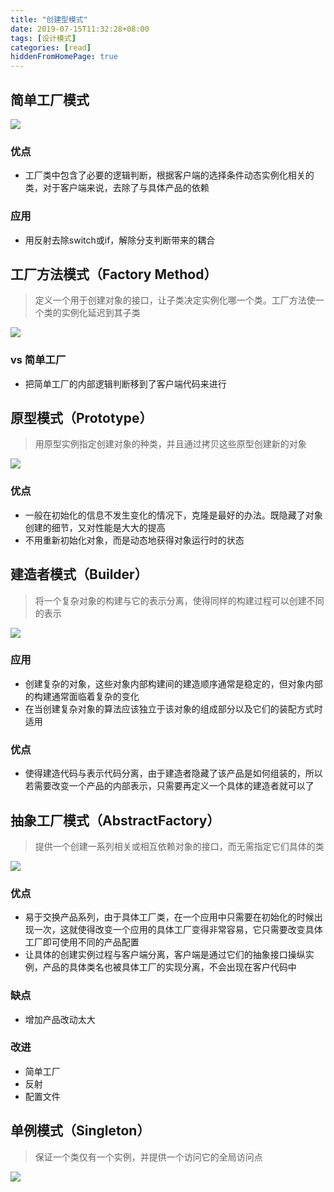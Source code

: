 ```yaml
---
title: "创建型模式"
date: 2019-07-15T11:32:28+08:00
tags: [设计模式]
categories: [read]
hiddenFromHomePage: true
---
```


## 简单工厂模式
![](/images/read/designPattern/creational/simpleFactory.png)
### 优点
- 工厂类中包含了必要的逻辑判断，根据客户端的选择条件动态实例化相关的类，对于客户端来说，去除了与具体产品的依赖
### 应用
- 用反射去除switch或if，解除分支判断带来的耦合

## 工厂方法模式（Factory Method）
>定义一个用于创建对象的接口，让子类决定实例化哪一个类。工厂方法使一个类的实例化延迟到其子类

![](/images/read/designPattern/creational/factoryMethod.png)
### vs 简单工厂
- 把简单工厂的内部逻辑判断移到了客户端代码来进行

## 原型模式（Prototype）
>用原型实例指定创建对象的种类，并且通过拷贝这些原型创建新的对象

![](/images/read/designPattern/creational/prototype.png)
### 优点
- 一般在初始化的信息不发生变化的情况下，克隆是最好的办法。既隐藏了对象创建的细节，又对性能是大大的提高
- 不用重新初始化对象，而是动态地获得对象运行时的状态

## 建造者模式（Builder）
>将一个复杂对象的构建与它的表示分离，使得同样的构建过程可以创建不同的表示

![](/images/read/designPattern/creational/builder.png)
### 应用
- 创建复杂的对象，这些对象内部构建间的建造顺序通常是稳定的，但对象内部的构建通常面临着复杂的变化
- 在当创建复杂对象的算法应该独立于该对象的组成部分以及它们的装配方式时适用
### 优点
- 使得建造代码与表示代码分离，由于建造者隐藏了该产品是如何组装的，所以若需要改变一个产品的内部表示，只需要再定义一个具体的建造者就可以了

## 抽象工厂模式（AbstractFactory）
>提供一个创建一系列相关或相互依赖对象的接口，而无需指定它们具体的类

![](/images/read/designPattern/creational/abstractFactory.png)
### 优点
- 易于交换产品系列，由于具体工厂类，在一个应用中只需要在初始化的时候出现一次，这就使得改变一个应用的具体工厂变得非常容易，它只需要改变具体工厂即可使用不同的产品配置
- 让具体的创建实例过程与客户端分离，客户端是通过它们的抽象接口操纵实例，产品的具体类名也被具体工厂的实现分离，不会出现在客户代码中
### 缺点
- 增加产品改动太大
### 改进
- 简单工厂
- 反射
- 配置文件

## 单例模式（Singleton）
>保证一个类仅有一个实例，并提供一个访问它的全局访问点

![](/images/read/designPattern/creational/singleton.png)